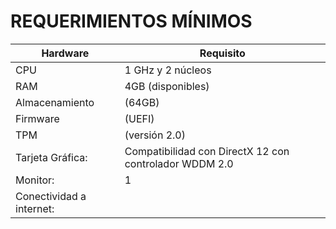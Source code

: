 # REQUERIMIENTOS MÍNIMOS

| Hardware | Requisito |
|--------------------|------------|
| CPU | 1 GHz y 2 núcleos |
| RAM | 4GB (disponibles) |
| Almacenamiento | (64GB) |
| Firmware | (UEFI) |
| TPM | (versión 2.0) |
| Tarjeta Gráfica: | Compatibilidad con DirectX 12 con controlador WDDM 2.0 |
| Monitor: | 1 |
| Conectividad a internet: |  |
